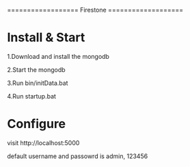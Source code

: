 ================== Firestone ===================


**Install & Start**
===================

1.Download and install the mongodb

2.Start the mongodb

3.Run bin/initData.bat

4.Run startup.bat

**Configure**
===================
visit http://localhost:5000

default username and passowrd is admin, 123456

